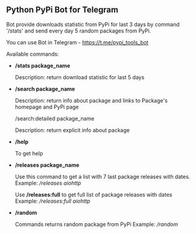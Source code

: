 ## Python PyPi Bot for Telegram 

Bot provide downloads statistic from PyPi for last 3 days by command '/stats' 
and send every day 5 random packages from PyPi.

You can use Bot in Telegram - https://t.me/pypi_tools_bot

Available commands:
- **/stats package_name**
    
    Description: return download statistic for last 5 days
    
- **/search package_name**
    
    Description: return info about package and links to Package's homepage and PyPi page
    
    /search:detailed package_name
    
  Description: return explicit info about package

- **/help**

    To get help
    
- **/releases package_name**

    Use this command to get a list with 7 last package releases with dates.
    Example: */releases aiohttp*
    
    Use **/releases:full** to get full list of package releases with dates
    Example: */releases:full aiohttp*


- **/random** 

    Commands returns random package from PyPi
    Example: */random*


